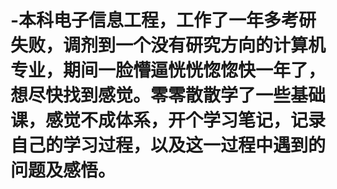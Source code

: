 # -本科电子信息工程，工作了一年多考研失败，调剂到一个没有研究方向的计算机专业，期间一脸懵逼恍恍惚惚快一年了，想尽快找到感觉。零零散散学了一些基础课，感觉不成体系，开个学习笔记，记录自己的学习过程，以及这一过程中遇到的问题及感悟。
